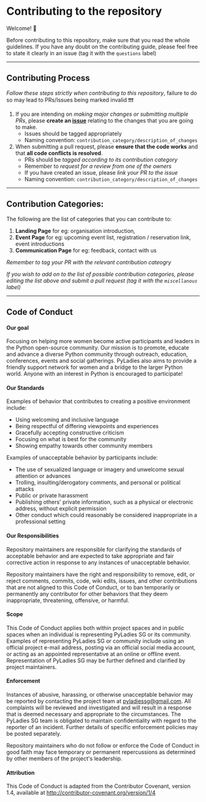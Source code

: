 # Contributing to the repository

Welcome! :tada: 

Before contributing to this repository, make sure that you read the whole guidelines. If you have any doubt on the contributing guide, please feel free to state it clearly in an issue (tag it with the `questions` label)

---

## **Contributing Process**
*Follow these steps strictly when contributing to this repository*, failure to do so may lead to PRs/Issues being marked invalid :exclamation::exclamation::exclamation: 


1. If you are intending on *making major changes or submitting multiple PRs*, please **create an [issue](https://docs.github.com/en/enterprise/2.13/user/articles/creating-an-issue)** relating to the changes that you are going to make. 
   * Issues should be tagged appropriately 
   * Naming convention: `contribution_category/description_of_changes`
2. When submitting a pull request, please **ensure that the code works** and that **all code conflicts is resolved**. 
    * PRs should be *tagged according to its contribution category*
    * Remember to *request for a review from one of the owners* 
    * If you have created an issue, please *link your PR to the issue* 
    * Naming convention: `contribution_category/description_of_changes`

---

## Contribution Categories: 

The following are the list of categories that you can contribute to: 

 1. **Landing Page** for eg: organisation introduction,  
 2. **Event Page** for eg: upcoming event list, registration / reservation link, event introductions
 3. **Communication Page** for eg: feedback, contact with us 

 _Remember to tag your PR with the relevant contribution cateogry_

 _If you wish to add on to the list of possible contribution categories, please editing the list above and submit a pull request (tag it with the `miscellanous` label)_

---

## Code of Conduct
#### Our goal
 Focusing on helping more women become active participants and leaders in the Python open-source community. Our mission is to promote, educate and advance a diverse Python community through outreach, education, conferences, events and social gatherings. PyLadies also aims to provide a friendly support network for women and a bridge to the larger Python world. Anyone with an interest in Python is encouraged to participate!


#### Our Standards

Examples of behavior that contributes to creating a positive environment include:

- Using welcoming and inclusive language
- Being respectful of differing viewpoints and experiences
- Gracefully accepting constructive criticism
- Focusing on what is best for the community
- Showing empathy towards other community members

Examples of unacceptable behavior by participants include:

- The use of sexualized language or imagery and unwelcome sexual attention or advances
- Trolling, insulting/derogatory comments, and personal or political attacks
- Public or private harassment
- Publishing others' private information, such as a physical or electronic address, without explicit permission
- Other conduct which could reasonably be considered inappropriate in a professional setting

#### Our Responsibilities

Repository maintainers are responsible for clarifying the standards of acceptable behavior and are expected to take appropriate and fair corrective action in response to any instances of unacceptable behavior.

Repository maintainers have the right and responsibility to remove, edit, or reject comments, commits, code, wiki edits, issues, and other contributions that are not aligned to this Code of Conduct, or to ban temporarily or permanently any contributor for other behaviors that they deem inappropriate, threatening, offensive, or harmful.

#### Scope

This Code of Conduct applies both within project spaces and in public spaces when an individual is representing PyLadies SG or its community. Examples of representing PyLadies SG or community include using an official project e-mail address, posting via an official social media account, or acting as an appointed representative at an online or offline event. Representation of PyLadies SG may be further defined and clarified by project maintainers.

#### Enforcement

Instances of abusive, harassing, or otherwise unacceptable behavior may be reported by contacting the project team at pyladiessg@gmail.com. All complaints will be reviewed and investigated and will result in a response that is deemed necessary and appropriate to the circumstances. The PyLadies SG team is obligated to maintain confidentiality with regard to the reporter of an incident. Further details of specific enforcement policies may be posted separately.

Repository maintainers who do not follow or enforce the Code of Conduct in good faith may face temporary or permanent repercussions as determined by other members of the project's leadership.

#### Attribution

This Code of Conduct is adapted from the Contributor Covenant, version 1.4, available at http://contributor-covenant.org/version/1/4

